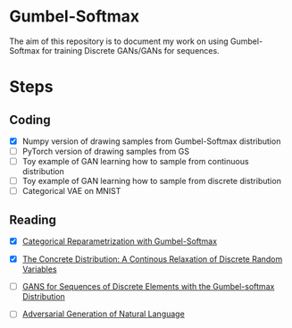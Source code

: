 # Gumbel-Softmax
The aim of this repository is to document my work on using Gumbel-Softmax for training Discrete GANs/GANs for sequences. 

# Steps
## Coding
- [x] Numpy version of drawing samples from Gumbel-Softmax distribution
- [ ] PyTorch version of drawing samples from GS
- [ ] Toy example of GAN learning how to sample from continuous distribution
- [ ] Toy example of GAN learning how to sample from discrete distribution
- [ ] Categorical VAE on MNIST

## Reading 
- [x] [Categorical Reparametrization with Gumbel-Softmax](https://arxiv.org/pdf/1611.01144.pdf)
- [x] [The Concrete Distribution: A Continous Relaxation of Discrete Random Variables](https://arxiv.org/pdf/1611.00712.pdf)
- [ ] [GANS for Sequences of Discrete Elements with the Gumbel-softmax Distribution](https://arxiv.org/pdf/1611.04051.pdf)
- [ ] [Adversarial Generation of Natural Language](https://arxiv.org/pdf/1705.10929v1.pdf)

